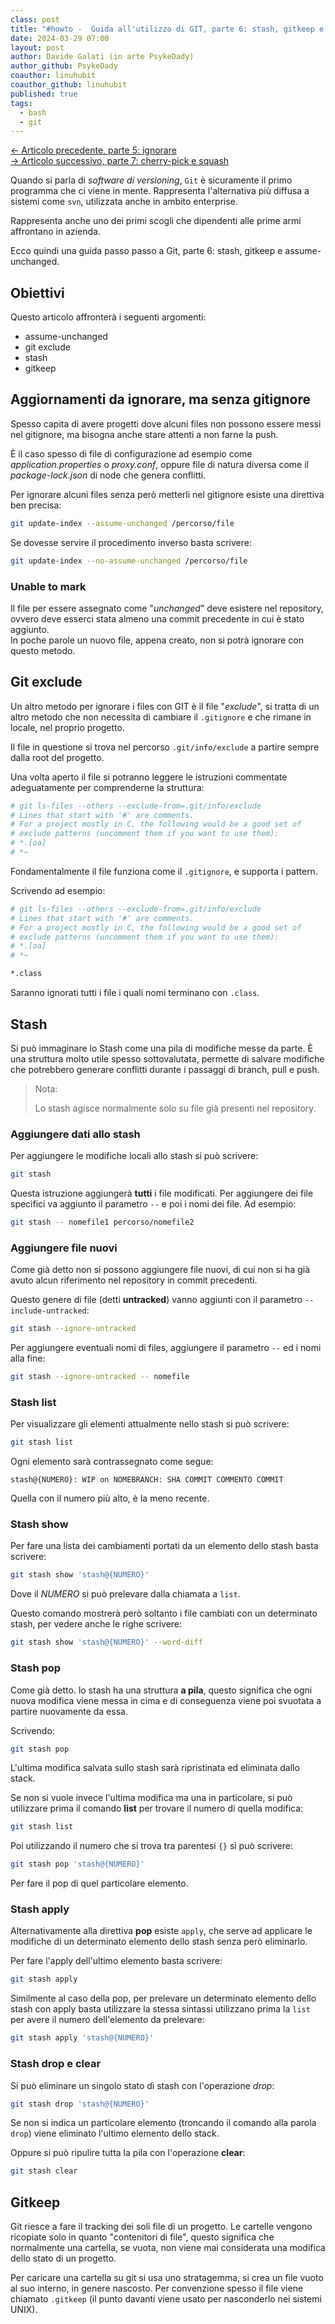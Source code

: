 ```yaml
---
class: post
title: "#howto -  Guida all'utilizzo di GIT, parte 6: stash, gitkeep e assume-unchanged"
date: 2024-03-29 07:00
layout: post
author: Davide Galati (in arte PsykeDady)
author_github: PsykeDady
coauthor: linuhubit
coauthor_github: linuhubit
published: true
tags:
  - bash
  - git
---
```


[&larr; Articolo precedente, parte 5: ignorare](https://linuxhub.it/articles/howto-git-pt5/)  
[&rarr; Articolo successivo, parte 7: cherry-pick e squash](https://linuxhub.it/articles/howto-git-pt7/)  

Quando si parla di *software di versioning*, `Git` è sicuramente il primo programma che ci viene in mente. Rappresenta l'alternativa più diffusa a sistemi come `svn`, utilizzata anche in ambito enterprise.

Rappresenta anche uno dei primi scogli che dipendenti alle prime armi affrontano in azienda.

Ecco quindi una guida passo passo a Git, parte 6: stash, gitkeep e assume-unchanged.

## Obiettivi

Questo articolo affronterà i seguenti argomenti:

- assume-unchanged
- git exclude
- stash
- gitkeep

## Aggiornamenti da ignorare, ma senza gitignore

Spesso capita di avere progetti dove alcuni files non possono essere messi nel gitignore, ma bisogna anche stare attenti a non farne la push.

È il caso spesso di file di configurazione ad esempio come *application.properties* o *proxy.conf*, oppure file di natura diversa come il *package-lock.json* di node che genera conflitti.

Per ignorare alcuni files senza però metterli nel gitignore esiste una direttiva ben precisa:

```bash
git update-index --assume-unchanged /percorso/file
```

Se dovesse servire il procedimento inverso basta scrivere:

```bash
git update-index --no-assume-unchanged /percorso/file
```

### Unable to mark

Il file per essere assegnato come "*unchanged*" deve esistere nel repository, ovvero deve esserci stata almeno una commit precedente in cui è stato aggiunto.  
In poche parole un nuovo file, appena creato, non si potrà ignorare con questo metodo.

## Git exclude

Un altro metodo per ignorare i files con GIT è il file "*exclude*", si tratta di un altro metodo che non necessita di cambiare il `.gitignore` e che rimane in locale, nel proprio progetto.

Il file in questione si trova nel percorso `.git/info/exclude` a partire sempre dalla root del progetto.

Una volta aperto il file si potranno leggere le istruzioni commentate adeguatamente per comprenderne la struttura:

```bash
# git ls-files --others --exclude-from=.git/info/exclude
# Lines that start with '#' are comments.
# For a project mostly in C, the following would be a good set of
# exclude patterns (uncomment them if you want to use them):
# *.[oa]
# *~
```

Fondamentalmente il file funziona come il `.gitignore`, e supporta i pattern.

Scrivendo ad esempio:

```bash
# git ls-files --others --exclude-from=.git/info/exclude
# Lines that start with '#' are comments.
# For a project mostly in C, the following would be a good set of
# exclude patterns (uncomment them if you want to use them):
# *.[oa]
# *~

*.class
```

Saranno ignorati tutti i file i quali nomi terminano con `.class`.

## Stash

Si può immaginare lo Stash come una pila di modifiche messe da parte. È una struttura molto utile spesso sottovalutata, permette di salvare modifiche che potrebbero generare conflitti durante i passaggi di branch, pull e push.

> Nota:
>
> Lo stash agisce normalmente solo su file già presenti nel repository.

### Aggiungere dati allo stash

Per aggiungere le modifiche locali allo stash si può scrivere:

```bash
git stash
```

Questa istruzione aggiungerà **tutti** i file modificati. Per aggiungere dei file specifici va aggiunto il parametro `--` e poi i nomi dei file. Ad esempio:

```bash
git stash -- nomefile1 percorso/nomefile2
```

### Aggiungere file nuovi

Come già detto non si possono aggiungere file nuovi, di cui non si ha già avuto alcun riferimento nel repository in commit precedenti.

Questo genere di file (detti **untracked**) vanno aggiunti con il parametro `--include-untracked`:

```bash
git stash --ignore-untracked
```

Per aggiungere eventuali nomi di files, aggiungere il parametro `--` ed i nomi alla fine: 

```bash
git stash --ignore-untracked -- nomefile
```

### Stash list

Per visualizzare gli elementi attualmente nello stash si può scrivere:

```bash
git stash list
```

Ogni elemento sarà contrassegnato come segue:

```plain
stash@{NUMERO}: WIP on NOMEBRANCH: SHA COMMIT COMMENTO COMMIT
```

Quella con il numero più alto, è la meno recente.

### Stash show

Per fare una lista dei cambiamenti portati da un elemento dello stash basta scrivere:

```bash
git stash show 'stash@{NUMERO}'
```

Dove il *NUMERO* si può prelevare dalla chiamata a `list`.

Questo comando mostrerà però soltanto i file cambiati con un determinato stash, per vedere anche le righe scrivere:

```bash
git stash show 'stash@{NUMERO}' --word-diff
```

### Stash pop

Come già detto. lo stash ha una struttura **a pila**, questo significa che ogni nuova modifica viene messa in cima e di conseguenza viene poi svuotata a partire nuovamente da essa.

Scrivendo:

```bash
git stash pop
```

L'ultima modifica salvata sullo stash sarà ripristinata ed eliminata dallo stack.

Se non si vuole invece l'ultima modifica ma una in particolare, si può utilizzare prima il comando **list** per trovare il numero di quella modifica:

```bash
git stash list
```

Poi utilizzando il numero che si trova tra parentesi `{}` si può scrivere:

```bash
git stash pop 'stash@{NUMERO}'
```

Per fare il pop di quel particolare elemento.

### Stash apply

Alternativamente alla direttiva **pop** esiste `apply`, che serve ad applicare le modifiche di un determinato elemento dello stash senza però eliminarlo.

Per fare l'apply dell'ultimo elemento basta scrivere:

```bash
git stash apply
```

Similmente al caso della pop, per prelevare un determinato elemento dello stash con apply basta utilizzare la stessa sintassi utilizzano prima la `list` per avere il numero dell'elemento da prelevare:

```bash
git stash apply 'stash@{NUMERO}'
```

### Stash drop e clear

Si può eliminare un singolo stato di stash con l'operazione *drop*:

```bash
git stash drop 'stash@{NUMERO}'
```

Se non si indica un particolare elemento (troncando il comando alla parola `drop`) viene eliminato l'ultimo elemento dello stack.  

Oppure si può ripulire tutta la pila con l'operazione **clear**:

```bash
git stash clear
```

## Gitkeep

Git riesce a fare il tracking dei soli file di un progetto. Le cartelle vengono ricopiate solo in quanto "contenitori di file", questo significa che normalmente una cartella, se vuota, non viene mai considerata una modifica dello stato di un progetto.

Per caricare una cartella su git si usa uno stratagemma, si crea un file vuoto al suo interno, in genere nascosto. Per convenzione spesso il file viene chiamato `.gitkeep` (il punto davanti viene usato per nasconderlo nei sistemi UNIX).
